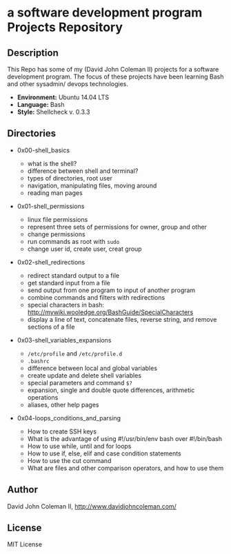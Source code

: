 # a software development program Projects Repository

## Description

This Repo has some of my (David John Coleman II) projects for a software development program.
The focus of these projects have been learning Bash and other sysadmin/ devops
technologies.

* __Environment:__ Ubuntu 14.04 LTS
* __Language:__ Bash
* __Style:__ Shellcheck v. 0.3.3

## Directories

* 0x00-shell_basics

  * what is the shell?
  * difference between shell and terminal?
  * types of directories, root user
  * navigation, manipulating files, moving around
  * reading man pages

* 0x01-shell_permissions

  * linux file permissions
  * represent three sets of permissions for owner, group and other
  * change permissions
  * run commands as root with ``sudo``
  * change user id, create user, creat group

* 0x02-shell_redirections

  * redirect standard output to a file
  * get standard input from a file
  * send output from one program to input of another program
  * combine commands and filters with redirections
  * special characters in bash:
  http://mywiki.wooledge.org/BashGuide/SpecialCharacters
  * display a line of text, concatenate files, reverse string, and
  remove sections of a file

* 0x03-shell_variables_expansions

  * ``/etc/profile`` and ``/etc/profile.d``
  * ``.bashrc``
  * difference between local and global variables
  * create update and delete shell variables
  * special parameters and command ``$?``
  * expansion, single and double quote differences, arithmetic operations
  * aliases, other help pages

* 0x04-loops_conditions_and_parsing

  * How to create SSH keys
  * What is the advantage of using #!/usr/bin/env bash over #!/bin/bash
  * How to use while, until and for loops
  * How to use if, else, elif and case condition statements
  * How to use the cut command
  * What are files and other comparison operators, and how to use them

## Author

David John Coleman II, http://www.davidjohncoleman.com/

## License

MIT License
